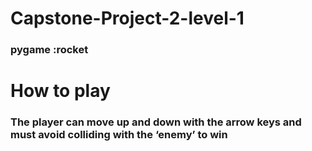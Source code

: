 # Capstone-Project-2-level-1
### pygame :rocket
# How to play
### The player can move up and down with the arrow keys and must avoid colliding with the ‘enemy’ to win
